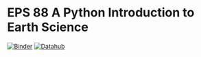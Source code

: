 # EPS 88 A Python Introduction to Earth Science

[![Binder](https://mybinder.org/badge_logo.svg)](https://mybinder.org/v2/gh/ds-connectors/EPS-88/tree/master/Fall_2018/master)
[![Datahub](https://img.shields.io/badge/Launch-UCB%20Datahub-blue.svg)](http://datahub.berkeley.edu/user-redirect/interact?account=ds-connectors&repo=EPS-88&branch=master&path=Fall_2018
)


